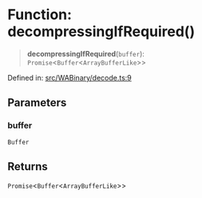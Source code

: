 # Function: decompressingIfRequired()

> **decompressingIfRequired**(`buffer`): `Promise`\<`Buffer`\<`ArrayBufferLike`\>\>

Defined in: [src/WABinary/decode.ts:9](https://github.com/Fokusdotid/bail/blob/546bbbb35e652e95f45982a71bee62b2c682e4eb/src/WABinary/decode.ts#L9)

## Parameters

### buffer

`Buffer`

## Returns

`Promise`\<`Buffer`\<`ArrayBufferLike`\>\>
